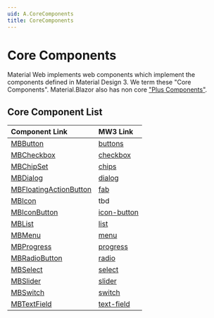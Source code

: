 ```yaml
---
uid: A.CoreComponents
title: CoreComponents
---
```

# Core Components

Material Web implements web components which implement the components defined in Material Design 3. We term these "Core Components". Material.Blazor also has non core ["Plus Components"](xref:A.PlusComponents).

## Core Component List

| Component Link | MW3 Link |
| :-------- | :---- |
| [MBButton](xref:C.MBButton) | [buttons](https://material-web.dev/components/buttons/) |
| [MBCheckbox](xref:C.MBCheckbox) | [checkbox](https://material-web.dev/components/checkbox/) |
| [MBChipSet](xref:C.MBChipSet) | [chips](https://material-web.dev/components/chips/) |
| [MBDialog](xref:C.MBDialog) | [dialog](https://material-web.dev/components/dialog/) |
| [MBFloatingActionButton](xref:C.MBFloatingActionButton) | [fab](https://material-web.dev/components/fab/) |
| [MBIcon](xref:C.MBIcon) | tbd |
| [MBIconButton](xref:C.MBIconButton) | [icon-button](https://material-web.dev/components/icon-button/) |
| [MBList](xref:C.MBList) | [list](https://material-web.dev/components/list/) |
| [MBMenu](xref:C.MBMenu) | [menu](https://material-web.dev/components/menu/) |
| [MBProgress](xref:C.MBProgress) | [progress](https://material-web.dev/components/progress/) |
| [MBRadioButton](xref:C.MBRadioButton) | [radio](https://material-web.dev/components/radio/) |
| [MBSelect](xref:C.MBSelect) | [select](https://material-web.dev/components/select/) |
| [MBSlider](xref:C.MBSlider) | [slider](https://material-web.dev/components/slider/) |
| [MBSwitch](xref:C.MBSwitch) | [switch](https://material-web.dev/components/switch/) |
| [MBTextField](xref:C.MBTextField) | [text-field](https://material-web.dev/components/text-field/) |
